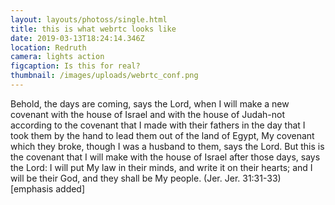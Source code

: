 ```yaml
---
layout: layouts/photoss/single.html
title: this is what webrtc looks like
date: 2019-03-13T18:24:14.346Z
location: Redruth
camera: lights action
figcaption: Is this for real?
thumbnail: /images/uploads/webrtc_conf.png
---
```

Behold, the days are coming, says the Lord, when I will make a new covenant with the house of Israel and with the house of Judah-not according to the covenant that I made with their fathers in the day that I took them by the hand to lead them out of the land of Egypt, My covenant which they broke, though I was a husband to them, says the Lord. But this is the covenant that I will make with the house of Israel after those days, says the Lord: I will put My law in their minds, and write it on their hearts; and I will be their God, and they shall be My people. (Jer. Jer. 31:31-33) \[emphasis added]
